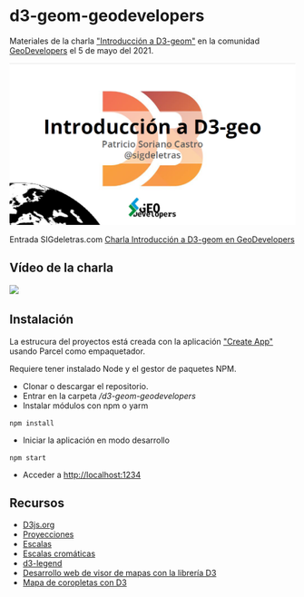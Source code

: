 # d3-geom-geodevelopers

Materiales de la charla ["Introducción a D3-geom"](https://www.meetup.com/es-ES/geodevelopers/events/277702735/) en la comunidad [GeoDevelopers](https://www.geodevelopers.org/) el 5 de mayo del 2021.

![](img/slides.png)

Entrada SIGdeletras.com [Charla Introducción a D3-geom en GeoDevelopers]()

## Vídeo de la charla

[![](http://img.youtube.com/vi/XrLQIV9dRiY/0.jpg)](http://www.youtube.com/watch?v=XrLQIV9dRiY "")

## Instalación

La estrucura del proyectos está creada con la aplicación ["Create App"](https://createapp.dev/) usando Parcel como empaquetador.

Requiere tener instalado Node y el gestor de paquetes NPM.

- Clonar o descargar el repositorio.
- Entrar en la carpeta */d3-geom-geodevelopers*
- Instalar módulos con npm o yarm
```
npm install
```
- Iniciar la aplicación en modo desarrollo
```
npm start
```
- Acceder a [http://localhost:1234](http://localhost:1234)
## Recursos

- [D3js.org](https://d3js.org/)
- [Proyecciones](https://bl.ocks.org/d3indepth/f7ece0ab9a3df06a8cecd2c0e33e54ef)
- [Escalas](https://www.d3indepth.com/scales/)
- [Escalas cromáticas](https://github.com/d3/d3-scale-chromatic)
- [d3-legend](https://d3-legend.susielu.com/)
- [Desarrollo web de visor de mapas con la librería D3](http://sigdeletras.com/2021/desarrollo-web-de-visor-de-mapas-con-la-libreria-d3/)
- [Mapa de coropletas con D3](http://sigdeletras.com/2021/mapa-de-coropletas-con-d3/)